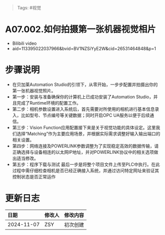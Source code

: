 > Tags: #视觉

# A07.002.如何拍摄第一张机器视觉相片

- Bilibili video
- aid=113395022037966&bvid=BV1NZSiYyE2W&cid=26531464848&p=1

# 步骤说明

- 在贝加莱Automation Studio的引领下，从零开始，一步步配置并拍摄出你的第一张机器视觉照片。
- 第一步：安装与准备确保你的计算机上已成功安装了Automation Studio，并且完成了Runtime环境的配置工作。
- 第二步：相机参数设置进入系统后，首先需要对所使用的相机进行基本信息录入，比如型号、节点编号等关键数据；同时开启OPC UA服务以便于后续通信。
- 第三步：Vision Function应用配置接下来是关于视觉功能的具体设定。这里我们选择“Matching”作为主要应用场景，并根据实际需求调整好输入输出端口的相关设置。
- 第四步：网络连接及POWERLINK参数调整为了实现稳定高效的数据传输，请正确选择与设备相连的以太网IP地址，并对POWERLINK协议中的相关选项做出适当修改。
- 第五步：程序下载与测试 最后一步是将整个项目文件上传至PLC中执行。在此过程中需仔细检查相机是否已经正确接入系统，并通过访问特定网址来验证其控制状态是否正常运作

# 更新日志

| 日期         | 修改人 | 修改内容 |
| :--------- | :-- | :--- |
| 2024-11-07 | ZSY | 初次创建 |
